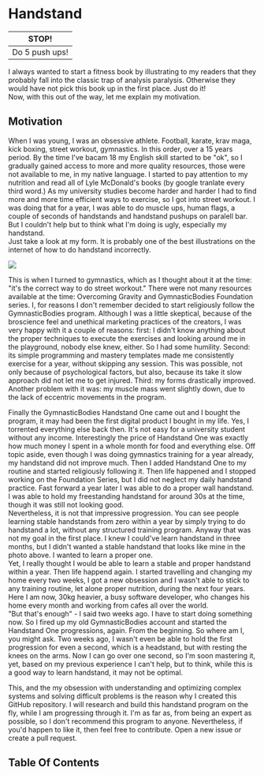 # Handstand

| STOP!          | 
| -------------- | 
| Do 5 push ups! | 

I always wanted to start a fitness book by illustrating to my readers that they probably fall into the classic trap of analysis paralysis. Otherwise they would have not pick this book up in the first place. Just do it!  
Now, with this out of the way, let me explain my motivation. 

## Motivation

When I was young, I was an obsessive athlete. Football, karate, krav maga, kick boxing, street workout, gymnastics. In this order, over a 15 years period. By the time I've bacam 18 my English skill started to be "ok", so I gradually gained access to more and more quality resources, those were not available to me, in my native language. I started to pay attention to my nutrition and read all of Lyle McDonald's books (by google tranlate every third word.) As my university studies become harder and harder I had to find more and more time efficient ways to exercise, so I got into street workout. I was doing that for a year, I was able to do muscle ups, human flags, a couple of seconds of handstands and handstand pushups on paralell bar. But I couldn't help but to think what I'm doing is ugly, especially my handstand.  
Just take a look at my form. It is probably one of the best illustrations on the internet of how to do handstand incorrectly.

![](https://i.imgur.com/XxjomXd.jpg)

This is when I turned to gymnastics, which as I thought about it at the time: "it's the correct way to do street workout." There were not many resources available at the time: Overcoming Gravity and GymnasticBodies Foundation series. I, for reasons I don't remember decided to start religiously follow the GymnasticBodies program. Although I was a little skeptical, because of the broscience feel and unethical marketing practices of the creators, I was very happy with it a couple of reasons: first: I didn't know anything about the proper techniques to execute the exercises and looking around me in the playground, nobody else knew, either. So I had some humility. Second: its simple programming and mastery templates made me consistently exercise for a year, without skipping any session. This was possible, not only because of psychological factors, but also, because its take it slow approach did not let me to get injured. Third: my forms drastically improved.  
Another problem with it was: my muscle mass went slightly down, due to the lack of eccentric movements in the program.  

Finally the GymnasticBodies Handstand One came out and I bought the program, it may had been the first digital product I bought in my life. Yes, I torrented everything else back then. It's not easy for a university student without any income. Interestingly the price of Handstand One was exactly how much money I spent in a whole month for food and everything else. Off topic aside, even though I was doing gymnastics training for a year already, my handstand did not improve much. Then I added Handstand One to my routine and started religiously following it. Then life happened and I stopped working on the Foundation Series, but I did not neglect my daily handstand practice. Fast forward a year later I was able to do a proper wall handstand. I was able to hold my freestanding handstand for around 30s at the time, though it was still not looking good.  
Nevertheless, it is not that impressive progression. You can see people learning stable handstands from zero within a year by simply trying to do handstand a lot, without any structured training program. Anyway that was not my goal in the first place. I knew I could've learn handstand in three months, but I didn't wanted a stable handstand that looks like mine in the photo above. I wanted to learn a proper one.  
Yet, I really thought I would be able to learn a stable and proper handstand within a year. Then life happend again. I started travelling and changing my home every two weeks, I got a new obsession and I wasn't able to stick to any training routine, let alone proper nutrition, during the next four years. Here I am now, 30kg heavier, a busy software developer, who changes his home every month and working from cafes all over the world.  
"But that's enough" - I said two weeks ago. I have to start doing something now. So I fired up my old GymnasticBodies account and started the Handstand One progressions, again. From the beginning. So where am I, you might ask. Two weeks ago, I wasn't even be able to hold the first progression for even a second, which is a headstand, but with resting the knees on the arms. Now I can go over one second, so I'm soon mastering it, yet, based on my previous experience I can't help, but to think, while this is a good way to learn handstand, it may not be optimal.  

This, and the my obsession with understanding and optimizing complex systems and solving difficult problems is the reason why I created this GitHub repository. I will research and build this handstand program on the fly, while I am progressing through it. I'm as far as, from being an expert as possible, so I don't recommend this program to anyone. Nevertheless, if you'd happen to like it, then feel free to contribute. Open a new issue or create a pull request.

## Table Of Contents
